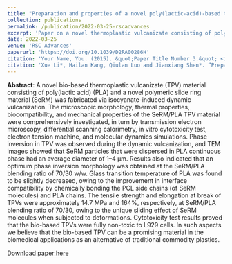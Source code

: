 ```yaml
---
title: "Preparation and properties of a novel poly(lactic-acid)-based thermoplastic vulcanizate from both experiments and simulations"
collection: publications
permalink: /publication/2022-03-25-rscadvances
excerpt: 'Paper on a novel thermoplastic vulcanizate consisting of poly(lactic acid) (PLA) and a novel polymeric slide ring material (SeRM)'
date: 2022-03-25
venue: 'RSC Advances'
paperurl: 'https://doi.org/10.1039/D2RA00286H'
citation: 'Your Name, You. (2015). &quot;Paper Title Number 3.&quot; <i>Journal 1</i>. 1(3).'
citation: 'Xue Li*, Hailan Kang, Qiulan Luo and Jianxiang Shen*. “Preparation and properties of a novel poly(lactic-acid)-based thermoplastic vulcanizate from both experiments and simulations.” RSC Advances 12 (2022): 9534 - 9542.'
---
```


**Abstract**: A novel bio-based thermoplastic vulcanizate (TPV) material consisting of poly(lactic acid) (PLA) and a novel polymeric slide ring material (SeRM) was fabricated via isocyanate-induced dynamic vulcanization. The microscopic morphology, thermal properties, biocompatibility, and mechanical properties of the SeRM/PLA TPV material were comprehensively investigated, in turn by transmission electron microscopy, differential scanning calorimetry, in vitro cytotoxicity test, electron tension machine, and molecular dynamics simulations. Phase inversion in TPV was observed during the dynamic vulcanization, and TEM images showed that SeRM particles that were dispersed in PLA continuous phase had an average diameter of 1–4 μm. Results also indicated that an optimum phase inversion morphology was obtained at the SeRM/PLA blending ratio of 70/30 w/w. Glass transition temperature of PLA was found to be slightly decreased, owing to the improvement in interface compatibility by chemically bonding the PCL side chains (of SeRM molecules) and PLA chains. The tensile strength and elongation at break of TPVs were approximately 14.7 MPa and 164%, respectively, at SeRM/PLA blending ratio of 70/30, owing to the unique sliding effect of SeRM molecules when subjected to deformations. Cytotoxicity test results proved that the bio-based TPVs were fully non-toxic to L929 cells. In such aspects we believe that the bio-based TPV can be a promising material in the biomedical applications as an alternative of traditional commodity plastics.

[Download paper here](https://www.researchgate.net/profile/Jianxiang-Shen/publication/359475330_Preparation_and_properties_of_a_novel_polylactic-acid-based_thermoplastic_vulcanizate_from_both_experiments_and_simulations/links/62726a1a2f9ccf58eb2c353a/Preparation-and-properties-of-a-novel-polylactic-acid-based-thermoplastic-vulcanizate-from-both-experiments-and-simulations.pdf)
